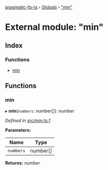 [pragmatic-fp-ts](../README.md) › [Globals](../globals.md) › ["min"](_min_.md)

# External module: "min"

## Index

### Functions

* [min](_min_.md#min)

## Functions

###  min

▸ **min**(`numbers`: number[]): *number*

*Defined in [src/min.ts:1](https://github.com/hermann-p/pragmatic-fp-ts/blob/79e5127/src/min.ts#L1)*

**Parameters:**

Name | Type |
------ | ------ |
`numbers` | number[] |

**Returns:** *number*
